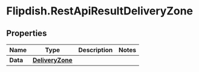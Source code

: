 # Flipdish.RestApiResultDeliveryZone

## Properties

Name | Type | Description | Notes
------------ | ------------- | ------------- | -------------
**Data** | [**DeliveryZone**](DeliveryZone.md) |  | 


